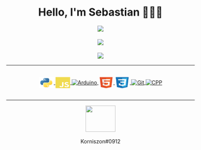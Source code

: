 <div align="center">
  <h1>Hello, I'm Sebastian 👋👋👋</h1>
</div>

<div align="center">
  <a href="https://github.com/Korniszonn">
  <img height="180em" src="https://github-readme-stats.vercel.app/api?username=Korniszonn&show_icons=true&bg_color=linear-gradient,020024,090979&border_color=000000&include_all_commits=true&count_private=true"/><br/><br/>
  <img height="180em" src="https://github-readme-stats.vercel.app/api/top-langs/?username=Korniszonn&layout=compact&langs_count=7&bg_color=linear-gradient,020024,090979&border_color=000000"/><br/><br/>
  <img height="180em" src="https://github-readme-stats.vercel.app/api/wakatime?username=Korniszon&&show_icons=true&bg_color=linear-gradient,020024,090979&border_color=000000&custom_title=WakaTime%20stats%20for%20last%20week"/>
</div><hr/>
  
<div align="center" style="display: inline_block"><br>
  <img align="center" alt="Python" height="30" width="40" src="https://raw.githubusercontent.com/devicons/devicon/master/icons/python/python-original.svg">
  <img align="center" alt="JS" height="30" width="40" src="https://raw.githubusercontent.com/devicons/devicon/master/icons/javascript/javascript-plain.svg">
  <img align="center" alt="Arduino" height="30" width="40" src="https://cdn.worldvectorlogo.com/logos/arduino-1.svg">
  <img align="center" alt="HTML" height="30" width="40" src="https://raw.githubusercontent.com/devicons/devicon/master/icons/html5/html5-original.svg">
  <img align="center" alt="CSS" height="30" width="40" src="https://raw.githubusercontent.com/devicons/devicon/master/icons/css3/css3-original.svg">
  <img align="center" alt="Git" height="30" width="40" src="https://www.vectorlogo.zone/logos/git-scm/git-scm-icon.svg">
  <img align="center" alt="CPP" height="30" width="40" src="https://cdn.worldvectorlogo.com/logos/c.svg">
</div><br/><hr/>

<p align="center">
  <a href="https://discord.com/users/616327755105042453">
    <img src="https://cdn.jsdelivr.net/npm/simple-icons@3.0.1/icons/discord.svg" height="70" width="80">
  </a
</p>
    
<p align="center">
  Korniszon#0912
</p>

